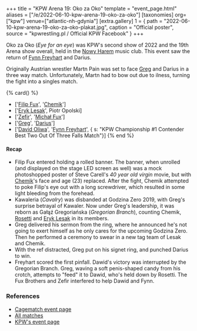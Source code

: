 +++
title = "KPW Arena 19: Oko za Oko"
template = "event_page.html"
aliases = ["/e/2022-06-10-kpw-arena-19-oko-za-oko"]
[taxonomies]
org=["kpw"]
venue=["atlantic-nh-gdynia"]
[extra.gallery]
1 = { path = "2022-06-10-kpw-arena-19-oko-za-oko-plakat.jpg", caption = "Official poster", source = "kpwrestling.pl / Official KPW Facebook" }
+++

Oko za Oko (_Eye for an eye_) was KPW's second show of 2022 and the 19th Arena show overall, held in the [Nowy Harem](@/v/atlantic-nh-gdynia.md) music club. This event saw the return of [Fynn Freyhart](@/w/fynn-freyhart.md) and Darius.

Originally Austrian wrestler Martn Pain was set to face [Greg](@/w/greg.md) and Darius in a three way match. Unfortunately, Martn had to bow out due to ilness, turning the fight into a singles match.

{% card() %}
- ['[Filip Fux](@/w/filip-fux.md)', '[Chemik](@/w/chemik.md)']
- ['[Eryk Lesak](@/w/eryk-lesak.md)', Piotr Opolski]
- ['[Zefir](@/w/zefir.md)', '[Michał Fux](@/w/michal-fux.md)']
- ['[Greg](@/w/greg.md)', '[Darius](@/w/darius.md)']
- ['[David Oliwa](@/w/david-oliwa.md)', '[Fynn Freyhart](@/w/fynn-freyhart.md)', {
    s: "KPW Championship #1 Contender Best Two Out Of Three Falls Match"}]
{% end %}

#### Recap

* Filip Fux entered holding a rolled banner. The banner, when unrolled (and displayed on the stage LED screen as well) was a mock photoshopped poster of Steve Carell's _40 year old virgin_ movie, but with [Chemik](@/w/chemik.md)'s face and age (23) replaced. After the fight, Chemik attempted to poke Filip's eye out with a long screwdriver, which resulted in some light bleeding from the forehead.
* Kawaleria (_Cavalry_) was disbanded at Godzina Zero 2019, with Greg's surprise betrayal of Kawaler. Now under Greg's leadership, it was reborn as Gałąź Gregoriańska (_Gregorian Branch_), counting Chemik, [Rosetti](@/w/rosetti.md) and [Eryk Lesak](@/w/eryk-lesak.md) in its members.
* Greg delivered his sermon from the ring, where he announced he's not going to exert himself as he only cares for the upcoming Godzina Zero. Then he performed a ceremony to swear in a new tag team of Lesak and Chemik.
* With the ref distracted, Greg put on his signet ring, and punched Darius to win.
* Freyhart scored the first pinfall. Dawid's victory was interrupted by the Gregorian Branch. Greg, waving a soft penis-shaped candy from his crotch, attempts to "feed" it to Dawid, who's held down by Rosetti. The Fux Brothers and Zefir interfered to help Dawid and Fynn.

### References

* [Cagematch event page](https://www.cagematch.net/?id=1&nr=340665)
* [All matches](https://www.youtube.com/watch?v=XRQWwMuajec)
* [KPW's event page](https://kpwrestling.pl/events/kpw-arena-19/)
